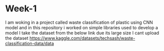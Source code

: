 # Week-1
I am woking in a project called waste classification of plastic using CNN model and in this repository i worked on simple libraries used to develop a model
I take the dataset from the below link due its large size I cant upload the dataset
https://www.kaggle.com/datasets/techsash/waste-classification-data/data
